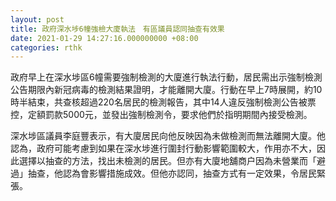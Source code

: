 ```yaml
---
layout: post
title: 政府深水埗6幢強檢大廈執法　有區議員認同抽查有效果
date: 2021-01-29 14:27:16.000000000 +08:00
categories: rthk
---
```


政府早上在深水埗區6幢需要強制檢測的大廈進行執法行動，居民需出示強制檢測公告期限內新冠病毒的檢測結果證明，才能離開大廈。行動在早上7時展開，約10時半結束，共查核超過220名居民的檢測報告，其中14人違反強制檢測公告被票控，定額罰款5000元，並發出強制檢測令，要求他們於指明期間內接受檢測。

深水埗區議員李庭豐表示，有大廈居民向他反映因為未做檢測而無法離開大廈。他認為，政府可能考慮到如果在深水埗進行圍封行動影響範圍較大，作用亦不大，因此選擇以抽查的方法，找出未檢測的居民。但亦有大廈地舖商户因為未營業而「避過」抽查，他認為會影響措施成效。但他亦認同，抽查方式有一定效果，令居民緊張。
